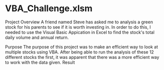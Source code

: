 # VBA_Challenge.xlsm

Project Overview
A friend named Steve has asked me to analysis a green stock for his parents to see if it is worth investing in. In order to do this, I needed to use the Visual Basic Appication in Excel to find the stock's total daily volume and annual return. 


Purpose
The purpose of this project was to make an efficient way to look at multiple stocks using VBA. After being able to run the analysis of these 12 different stocks the first, it was apparent that there was a more efficient way to work with the data given. 
Result
